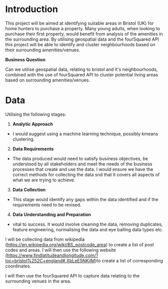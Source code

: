 # Introduction

This project will be aimed at identifying suitable areas in Bristol (UK) for home hunters to purchase a property. Many young adults, when looking to purchase their first property, would benefit from analysis of the amenities in the surrounding area. By utilising geospatial data and the fourSquared API this project will be able to identify and cluster neighbourhoods based on their surrounding amenities/venues.

__**Business Question**__

Can we utilise geospatial data, relating to bristol and it's neighbourhoods, combined with the use of fourSquared API to cluster potential living areas based on surrounding amenities/venues.

# Data

Utilising the following stages:

1. __Analytic Approach__
- I would suggest using a machine learning technique, possibly kmeans clustering.
2. __Data Requirements__
- The data produced would need to satisfy business objectives, be understood by all stakeholders and meet the needs of the business processes that create and use the data. I would ensure we have the correct methods for collecting the data snd that it covers all aspects of what we are trying to achieve.
3. __Data Collection__
- This stage would identify any gaps within the data identified and if the requirements need to be revised.

4. __Data Understanding and Preparation__

- vital to success. It would involve cleaning the data, removing duplicates, feature engineering, normalising the data and eye balling data types etc.

I will be collecting data from wikipedia (https://en.wikipedia.org/wiki/BS_postcode_area) to create a list of post codes and areas. I will then use the following website (https://www.findlatitudeandlongitude.com/?loc=bristol%252C+england#.XbLeE5NKilM)to create a list of corresponding coordinates.

I will then use the fourSquared API to capture data relating to the surrounding venues in the area.
